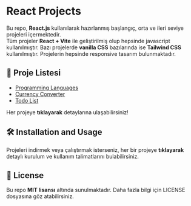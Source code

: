 # React Projects

Bu repo, **React.js** kullanılarak hazırlanmış başlangıç, orta ve ileri seviye projeleri içermektedir.  
Tüm projeler **React + Vite** ile geliştirilmiş olup hepsinde javascript kullanılmıştır.  Bazı projelerde **vanilla CSS** bazılarında ise **Tailwind CSS** kullanılmıştır. Projelerin hepsinde responsive tasarım bulunmaktadır.


## 📌 Proje Listesi
- [Programming Languages](programming-languages/)
- [Currency Converter](currency-converter/)
- [Todo List](todo-list/)


Her projeye **tıklayarak** detaylarına ulaşabilirsiniz!

## 🛠 Installation and Usage

Projeleri indirmek veya çalıştırmak isterseniz, her bir projeye **tıklayarak** detaylı kurulum ve kullanım talimatlarını bulabilirsiniz.
     

     


## 📜 License
Bu repo **MIT lisansı** altında sunulmaktadır. Daha fazla bilgi için LICENSE dosyasına göz atabilirsiniz.
